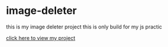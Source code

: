 # image-deleter
<p>this is my image deleter project this is only build for my js practic</p>
<a href="https://omchy34.github.io/image-deleter/" > click here to view my project </a>
